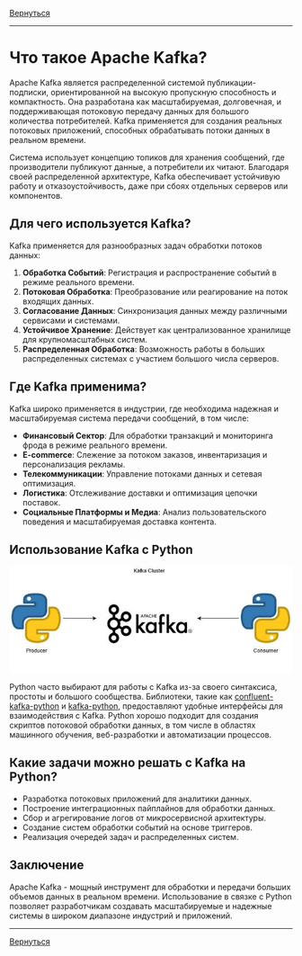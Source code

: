 [Вернуться][main]

---

# Что такое Apache Kafka?

Apache Kafka является распределенной системой публикации-подписки, ориентированной на высокую пропускную способность и
компактность. Она разработана как масштабируемая, долговечная, и поддерживающая потоковую передачу данных для большого
количества потребителей. Kafka применяется для создания реальных потоковых приложений, способных обрабатывать потоки
данных в реальном времени.

Система использует концепцию топиков для хранения сообщений, где производители публикуют данные, а потребители их
читают. Благодаря своей распределенной архитектуре, Kafka обеспечивает устойчивую работу и отказоустойчивость, даже при
сбоях отдельных серверов или компонентов.

## Для чего используется Kafka?

Kafka применяется для разнообразных задач обработки потоков данных:

1. **Обработка Событий**: Регистрация и распространение событий в режиме реального времени.
2. **Потоковая Обработка**: Преобразование или реагирование на поток входящих данных.
3. **Согласование Данных**: Синхронизация данных между различными сервисами и системами.
4. **Устойчивое Хранение**: Действует как централизованное хранилище для крупномасштабных систем.
5. **Распределенная Обработка**: Возможность работы в больших распределенных системах с участием большого числа
   серверов.

## Где Kafka применима?

Kafka широко применяется в индустрии, где необходима надежная и масштабируемая система передачи сообщений, в том числе:

- **Финансовый Сектор**: Для обработки транзакций и мониторинга фрода в режиме реального времени.
- **E-commerce**: Слежение за потоком заказов, инвентаризация и персонализация рекламы.
- **Телекоммуникации**: Управление потоками данных и сетевая оптимизация.
- **Логистика**: Отслеживание доставки и оптимизация цепочки поставок.
- **Социальные Платформы и Медиа**: Анализ пользовательского поведения и масштабируемая доставка контента.

## Использование Kafka с Python

![img]

Python часто выбирают для работы с Kafka из-за своего синтаксиса, простоты и большого сообщества. Библиотеки, такие
как [confluent-kafka-python][confluent-kafka-python] и [kafka-python][kafka-python], предоставляют удобные интерфейсы
для взаимодействия с Kafka. Python хорошо подходит для создания скриптов потоковой обработки данных, в том числе в
областях машинного обучения, веб-разработки и автоматизации процессов.

## Какие задачи можно решать с Kafka на Python?

- Разработка потоковых приложений для аналитики данных.
- Построение интеграционных пайплайнов для обработки данных.
- Сбор и агрегирование логов от микросервисной архитектуры.
- Создание систем обработки событий на основе триггеров.
- Реализация очередей задач и распределенных систем.

## Заключение

Apache Kafka - мощный инструмент для обработки и передачи больших объемов данных в реальном времени. Использование в
связке с Python позволяет разработчикам создавать масштабируемые и надежные системы в широком диапазоне индустрий и
приложений.

---

[Вернуться][main]

[main]: ../../README.md "содержание"

[confluent-kafka-python]: https://github.com/confluentinc/confluent-kafka-python "confluent-kafka-python"

[kafka-python]: https://github.com/dpkp/kafka-python "kafka-python"

[img]: ../img/overview/img.png
